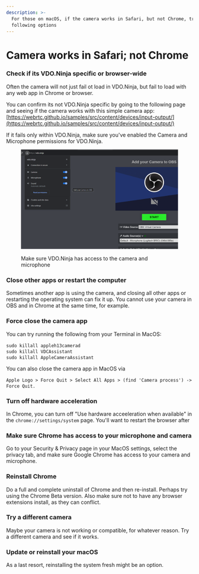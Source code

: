 ```yaml
---
description: >-
  For those on macOS, if the camera works in Safari, but not Chrome, try the
  following options
---
```


# Camera works in Safari; not Chrome

### Check if its VDO.Ninja specific or browser-wide

Often the camera will not just fail ot load in VDO.Ninja, but fail to load with any web app in Chrome or browser.

You can confirm its not VDO.Ninja specific by going to the following page and seeing if the camera works with this simple camera app: [https://webrtc.github.io/samples/src/content/devices/input-output/](https://webrtc.github.io/samples/src/content/devices/input-output/)

If it fails only within VDO.Ninja, make sure you've enabled the Camera and Microphone permissions for VDO.Ninja.

<figure><img src="../.gitbook/assets/image.png" alt=""><figcaption><p>Make sure VDO.Ninja has access to the camera and microphone</p></figcaption></figure>

### Close other apps or restart the computer

Sometimes another app is using the camera, and closing all other apps or restarting the operating system can fix it up. You cannot use your camera in OBS and in Chrome at the same time, for example.

### Force close the camera app

You can try running the following from your Terminal in MacOS:

```
sudo killall appleh13camerad
sudo killall VDCAssistant 
sudo killall AppleCameraAssistant
```

You can also close the camera app in MacOS via&#x20;

```
Apple Logo > Force Quit > Select All Apps > (find 'Camera process') -> Force Quit.  
```

### Turn off hardware acceleration

In Chrome, you can turn off "Use hardware acceeleration when available" in the `chrome://settings/system` page. You'll want to restart the browser after

### Make sure Chrome has access to your microphone and camera

Go to your Security & Privacy page in your MacOS settings, select the privacy tab, and make sure Google Chrome has access to your camera and microphone.

### Reinstall Chrome

Do a full and complete uninstall of Chrome and then re-install. Perhaps try using the Chrome Beta version.  Also make sure not to have any browser extensions install, as they can conflict.

### Try a different camera

Maybe your camera is not working or compatible, for whatever reason. Try a different camera and see if it works.

### Update or reinstall your macOS

As a last resort, reinstalling the system fresh might be an option.
